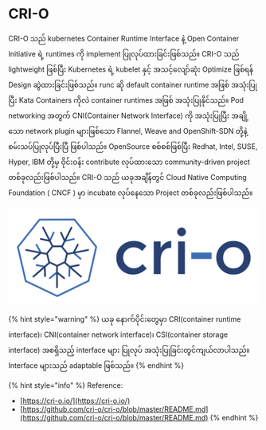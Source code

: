 # CRI-O

CRI-O သည် kubernetes Container Runtime Interface နဲ့ Open Container Initiative ရဲ့ runtimes ကို implement ပြုလုပ်ထားခြင်းဖြစ်သည်။ CRI-O သည် lightweight ဖြစ်ပြီး Kubernetes ရဲ့ kubelet နှင့် အသင့်လျော်ဆုံး Optimize ဖြစ်ရန် Design ဆွဲထားခြင်းဖြစ်သည်။ runc ဆို default container runtime အဖြစ် အသုံးပြုပြီး Kata Containers ကိုလဲ container runtimes အဖြစ် အသုံးပြုနိုင်သည်။ Pod networking အတွက် CNI\(Container Network Interface\) ကို အသုံးပြုပြီး အချို့သော network plugin များဖြစ်သော Flannel, Weave and OpenShift-SDN တို့နဲ့ စမ်းသပ်ပြုလုပ်ပြီးပြီ ဖြစ်ပါသည်။ OpenSource စစ်စစ်ဖြစ်ပြီး Redhat, Intel, SUSE, Hyper, IBM တို့မှ ဝိုင်းဝန်း contribute လုပ်ထားသော community-driven project တစ်ခုလည်းဖြစ်ပါသည်။ CRI-O သည် ယခုအချိန်တွင် Cloud Native Computing Foundation \( CNCF \) မှာ incubate လုပ်နေသော Project တစ်ခုလည်းဖြစ်ပါသည်။

![](../.gitbook/assets/68747470733a2f2f63646e2e7261776769742e636f6d2f6b756265726e657465732d736967732f6372692d6f2f6d61737465722f6c6f676f2f6372696f2d6c6f676f2e737667.svg)

{% hint style="warning" %}
ယခု နောက်ပိုင်းတွေမှာ CRI\(container runtime interface\)၊ CNI\(container network interface\)၊ CSI\(container storage interface\) အစရှိသည့် interface များ ပြုလုပ် အသုံးပြုခြင်းတွင်ကျယ်လာပါသည်။ Interface များသည် adaptable ဖြစ်သည်။
{% endhint %}

{% hint style="info" %}
Reference:

* [https://cri-o.io/](https://cri-o.io/)
* [https://github.com/cri-o/cri-o/blob/master/README.md](https://github.com/cri-o/cri-o/blob/master/README.md)
{% endhint %}

